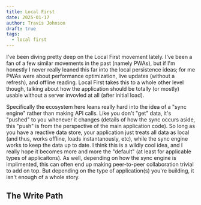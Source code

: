 ```yaml
---
title: Local First
date: 2025-01-17
author: Travis Johnson
draft: true
tags:
  - local first
---
```


I've been diving pretty deep on the Local First movement lately. I've been a fan of a few similar movements in the past (namely PWAs), but if I'm honestly I never really leaned this far into the local persistence ideas; for me PWAs were about performance optimization, live updates (without a refresh), and offline reading. Local First takes this to a whole other level though, talking about how the application should be totally (or mostly) usable without a server invovled at all (after initial load).

Specifically the ecosystem here leans really hard into the idea of a "sync engine" rather than making API calls. Like you don't "get" data, it's "pushed" to you whenever it changes (details of how the sync occurs aside, this "push" is from the perspective of the main application code). So long as you have a reactive data store, your application just treats all data as local (and thus, works offline, loads instantanously, etc), while the sync engine works to keep the data up to date. I think this is a wildly cool idea, and I really hope it becomes more and more the "default" (at least for applicable types of applicaitons). As well, depending on how the sync engine is implimented, this can often end up making peer-to-peer collaboration trivial to add on top. But depending on the type of application(s) you're building, it isn't enough of a whole story.

## The Write Path
